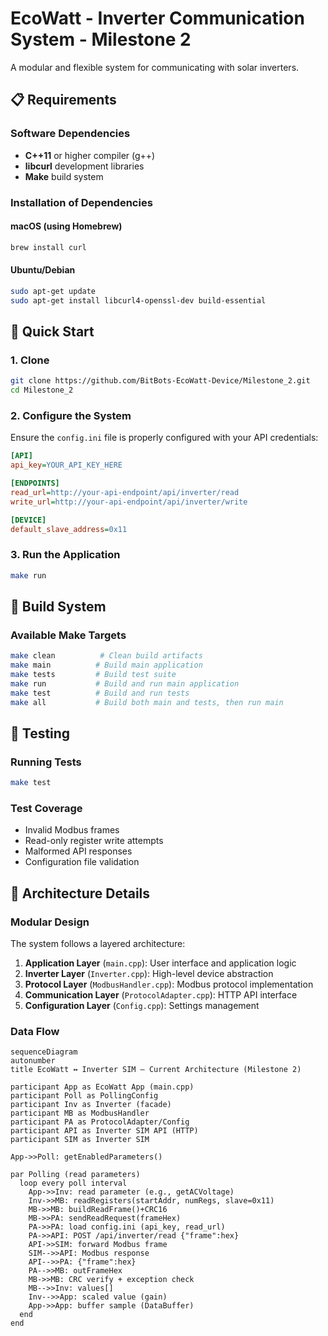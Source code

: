 # EcoWatt - Inverter Communication System - Milestone 2

A modular and flexible system for communicating with solar inverters.

## 📋 Requirements

### Software Dependencies

- **C++11** or higher compiler (g++)
- **libcurl** development libraries
- **Make** build system

### Installation of Dependencies

#### macOS (using Homebrew)

```bash
brew install curl
```

#### Ubuntu/Debian

```bash
sudo apt-get update
sudo apt-get install libcurl4-openssl-dev build-essential
```

## 🚀 Quick Start

### 1. Clone

```bash
git clone https://github.com/BitBots-EcoWatt-Device/Milestone_2.git
cd Milestone_2
```

### 2. Configure the System

Ensure the `config.ini` file is properly configured with your API credentials:

```ini
[API]
api_key=YOUR_API_KEY_HERE

[ENDPOINTS]
read_url=http://your-api-endpoint/api/inverter/read
write_url=http://your-api-endpoint/api/inverter/write

[DEVICE]
default_slave_address=0x11
```

### 3. Run the Application

```bash
make run
```

## 🔧 Build System

### Available Make Targets

```bash
make clean          # Clean build artifacts
make main          # Build main application
make tests         # Build test suite
make run           # Build and run main application
make test          # Build and run tests
make all           # Build both main and tests, then run main
```

## 🧪 Testing

### Running Tests

```bash
make test
```

### Test Coverage

- Invalid Modbus frames
- Read-only register write attempts
- Malformed API responses
- Configuration file validation

## 🔬 Architecture Details

### Modular Design

The system follows a layered architecture:

1. **Application Layer** (`main.cpp`): User interface and application logic
2. **Inverter Layer** (`Inverter.cpp`): High-level device abstraction
3. **Protocol Layer** (`ModbusHandler.cpp`): Modbus protocol implementation
4. **Communication Layer** (`ProtocolAdapter.cpp`): HTTP API interface
5. **Configuration Layer** (`Config.cpp`): Settings management

### Data Flow

```mermaid
sequenceDiagram
autonumber
title EcoWatt ↔ Inverter SIM — Current Architecture (Milestone 2)

participant App as EcoWatt App (main.cpp)
participant Poll as PollingConfig
participant Inv as Inverter (facade)
participant MB as ModbusHandler
participant PA as ProtocolAdapter/Config
participant API as Inverter SIM API (HTTP)
participant SIM as Inverter SIM

App->>Poll: getEnabledParameters()

par Polling (read parameters)
  loop every poll interval
    App->>Inv: read parameter (e.g., getACVoltage)
    Inv->>MB: readRegisters(startAddr, numRegs, slave=0x11)
    MB->>MB: buildReadFrame()+CRC16
    MB->>PA: sendReadRequest(frameHex)
    PA->>PA: load config.ini (api_key, read_url)
    PA->>API: POST /api/inverter/read {"frame":hex}
    API->>SIM: forward Modbus frame
    SIM-->>API: Modbus response
    API-->>PA: {"frame":hex}
    PA-->>MB: outFrameHex
    MB->>MB: CRC verify + exception check
    MB-->>Inv: values[]
    Inv-->>App: scaled value (gain)
    App->>App: buffer sample (DataBuffer)
  end
end
```
